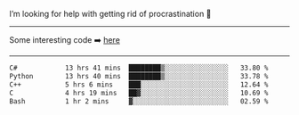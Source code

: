 I’m looking for help with getting rid of procrastination 🤔

-----

Some interesting code :arrow_right: [here](https://github.com/zhen8838/playground)

-----

<!--START_SECTION:waka-->

```txt
C#            13 hrs 41 mins  ████████▒░░░░░░░░░░░░░░░░   33.80 %
Python        13 hrs 40 mins  ████████▒░░░░░░░░░░░░░░░░   33.78 %
C++           5 hrs 6 mins    ███░░░░░░░░░░░░░░░░░░░░░░   12.64 %
C             4 hrs 19 mins   ██▓░░░░░░░░░░░░░░░░░░░░░░   10.69 %
Bash          1 hr 2 mins     ▓░░░░░░░░░░░░░░░░░░░░░░░░   02.59 %
```

<!--END_SECTION:waka-->

<!--
**zhen8838/zhen8838** is a ✨ _special_ ✨ repository because its `README.md` (this file) appears on your GitHub profile.

Here are some ideas to get you started:

- 🔭 I’m currently working on ...
- 🌱 I’m currently learning ...
- 👯 I’m looking to collaborate on ...
 ...
- 💬 Ask me about ...
- 📫 How to reach me: ...
- 😄 Pronouns: ...
- ⚡ Fun fact: ...
-->
